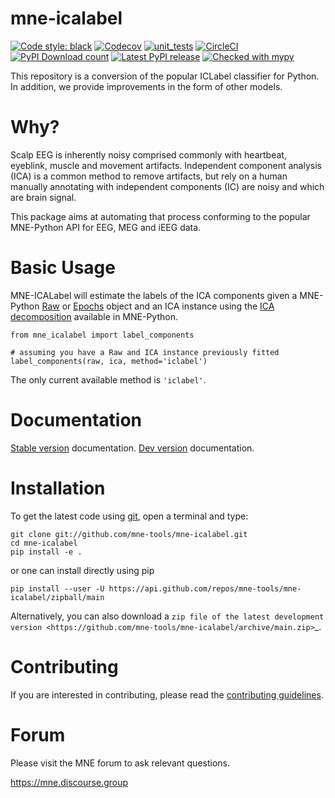 # mne-icalabel

[![Code style: black](https://img.shields.io/badge/code%20style-black-000000.svg)](https://github.com/psf/black)
[![Codecov](https://codecov.io/gh/mne-tools/mne-icalabel/branch/main/graph/badge.svg)](https://codecov.io/gh/mne-tools/mne-icalabel)
[![unit_tests](https://github.com/mne-tools/mne-icalabel/actions/workflows/unit_tests.yml/badge.svg?branch=main)](https://github.com/mne-tools/mne-icalabel/actions/workflows/unit_tests.yml)
[![CircleCI](https://circleci.com/gh/mne-tools/mne-icalabel/tree/main.svg?style=svg)](https://circleci.com/gh/mne-tools/mne-icalabel/tree/main)
[![PyPI Download count](https://pepy.tech/badge/mne-icalabel)](https://pepy.tech/project/mne-icalabel)
[![Latest PyPI release](https://img.shields.io/pypi/v/mne-icalabel.svg)](https://pypi.org/project/mne-icalabel/)
[![Checked with mypy](http://www.mypy-lang.org/static/mypy_badge.svg)](http://mypy-lang.org/)

This repository is a conversion of the popular ICLabel classifier for Python. In addition, we provide
improvements in the form of other models.

# Why?

Scalp EEG is inherently noisy comprised commonly with heartbeat, eyeblink, muscle and movement artifacts.
Independent component analysis (ICA) is a common method to remove artifacts, but rely on a human manually
annotating with independent components (IC) are noisy and which are brain signal.

This package aims at automating that process conforming to the popular MNE-Python API for EEG, MEG and iEEG data.

# Basic Usage

MNE-ICALabel will estimate the labels of the ICA components given
a MNE-Python [Raw](https://mne.tools/stable/generated/mne.io.Raw.html) or
[Epochs](https://mne.tools/stable/generated/mne.Epochs.html) object and an ICA instance using the
[ICA decomposition](https://mne.tools/stable/generated/mne.preprocessing.ICA.html)
available in MNE-Python.

```
from mne_icalabel import label_components

# assuming you have a Raw and ICA instance previously fitted
label_components(raw, ica, method='iclabel')
```

The only current available method is `'iclabel'`.

# Documentation
[Stable version](https://mne.tools/mne-icalabel/stable/index.html) documentation.
[Dev version](https://mne.tools/mne-icalabel/dev/index.html) documentation.

# Installation

To get the latest code using [git](https://git-scm.com/), open a terminal and type:

    git clone git://github.com/mne-tools/mne-icalabel.git
    cd mne-icalabel
    pip install -e .

or one can install directly using pip

    pip install --user -U https://api.github.com/repos/mne-tools/mne-icalabel/zipball/main

Alternatively, you can also download a
`zip file of the latest development version <https://github.com/mne-tools/mne-icalabel/archive/main.zip>`_.

# Contributing

If you are interested in contributing, please read the [contributing guidelines](https://github.com/mne-tools/mne-icalabel/main/CONTRIBUTING.md).


# Forum

Please visit the MNE forum to ask relevant questions.

https://mne.discourse.group
